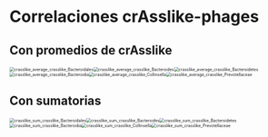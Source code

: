 # Correlaciones crAsslike-phages

## Con promedios de crAsslike

<img src="/Users/luigui/Documents/mel_crassphage_2022/02_corr_spearman/01_plots/crasslike_average_crasslike_Bacteroidales.png" alt="crasslike_average_crasslike_Bacteroidales" style="zoom: 50%;" /><img src="/Users/luigui/Documents/mel_crassphage_2022/02_corr_spearman/01_plots/crasslike_average_crasslike_Bacteroides.png" alt="crasslike_average_crasslike_Bacteroides" style="zoom:50%;" /><img src="/Users/luigui/Documents/mel_crassphage_2022/02_corr_spearman/01_plots/crasslike_average_crasslike_Bacteroidetes.png" alt="crasslike_average_crasslike_Bacteroidetes" style="zoom:50%;" /><img src="/Users/luigui/Documents/mel_crassphage_2022/02_corr_spearman/01_plots/crasslike_average_crasslike_Bacteroidia.png" alt="crasslike_average_crasslike_Bacteroidia" style="zoom:50%;" /><img src="/Users/luigui/Documents/mel_crassphage_2022/02_corr_spearman/01_plots/crasslike_average_crasslike_Collinsella.png" alt="crasslike_average_crasslike_Collinsella" style="zoom:50%;" /><img src="/Users/luigui/Documents/mel_crassphage_2022/02_corr_spearman/01_plots/crasslike_average_crasslike_Prevotellaceae.png" alt="crasslike_average_crasslike_Prevotellaceae" style="zoom:50%;" />

<div style="page-break-after: always; break-after: page;"></div>

## Con sumatorias

<img src="/Users/luigui/Documents/mel_crassphage_2022/02_corr_spearman/01_plots/crasslike_sum_crasslike_Bacteroidales.png" alt="crasslike_sum_crasslike_Bacteroidales" style="zoom:50%;" /><img src="/Users/luigui/Documents/mel_crassphage_2022/02_corr_spearman/01_plots/crasslike_sum_crasslike_Bacteroides.png" alt="crasslike_sum_crasslike_Bacteroides" style="zoom:50%;" /><img src="/Users/luigui/Documents/mel_crassphage_2022/02_corr_spearman/01_plots/crasslike_sum_crasslike_Bacteroidetes.png" alt="crasslike_sum_crasslike_Bacteroidetes" style="zoom:50%;" /><img src="/Users/luigui/Documents/mel_crassphage_2022/02_corr_spearman/01_plots/crasslike_sum_crasslike_Bacteroidia.png" alt="crasslike_sum_crasslike_Bacteroidia" style="zoom:50%;" /><img src="/Users/luigui/Documents/mel_crassphage_2022/02_corr_spearman/01_plots/crasslike_sum_crasslike_Collinsella.png" alt="crasslike_sum_crasslike_Collinsella" style="zoom:50%;" /><img src="/Users/luigui/Documents/mel_crassphage_2022/02_corr_spearman/01_plots/crasslike_sum_crasslike_Prevotellaceae.png" alt="crasslike_sum_crasslike_Prevotellaceae" style="zoom:50%;" />